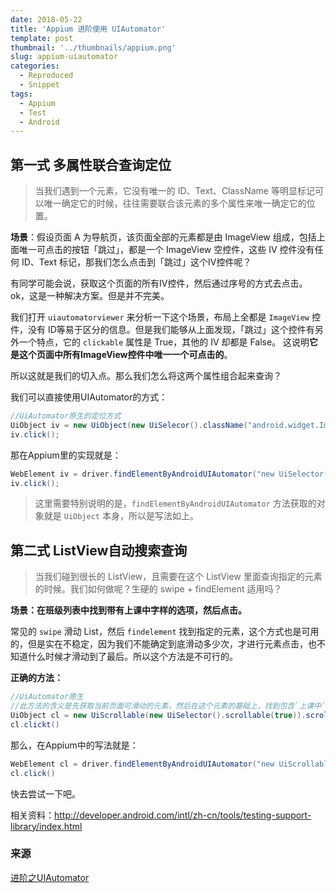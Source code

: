 ```yaml
---
date: 2018-05-22
title: 'Appium 进阶使用 UIAutomator'
template: post
thumbnail: '../thumbnails/appium.png'
slug: appium-uiautomator
categories:
  - Reproduced
  - Snippet
tags:
  - Appium
  - Test
  - Android
---
```


## 第一式 多属性联合查询定位

> 当我们遇到一个元素，它没有唯一的 ID、Text、ClassName 等明显标记可以唯一确定它的时候，往往需要联合该元素的多个属性来唯一确定它的位置。

**场景**：假设页面 A 为导航页，该页面全部的元素都是由 ImageView 组成，包括上面唯一可点击的按钮「跳过」，都是一个 ImageView 空控件，这些 IV 控件没有任何 ID、Text 标记，那我们怎么点击到「跳过」这个IV控件呢？

有同学可能会说，获取这个页面的所有IV控件，然后通过序号的方式去点击。ok，这是一种解决方案。但是并不完美。

我们打开 `uiautomatorviewer` 来分析一下这个场景，布局上全都是 `ImageView` 控件，没有 ID等易于区分的信息。但是我们能够从上面发现，「跳过」这个控件有另外一个特点，它的 `clickable` 属性是 True，其他的 IV 却都是 False。 这说明**它是这个页面中所有ImageView控件中唯一一个可点击的**。

所以这就是我们的切入点。那么我们怎么将这两个属性组合起来查询？

我们可以直接使用UIAutomator的方式：

```Java
//UiAutomator原生的定位方式
UiObject iv = new UiObject(new UiSelecor().className("android.widget.ImageView").clickable(true);
iv.click();
```

那在Appium里的实现就是：

```Java
WebElement iv = driver.findElementByAndroidUIAutomator("new UiSelector().className(\"android.widget.ImageView\").clickable(true)");
iv.click();
```

> 这里需要特别说明的是，`findElementByAndroidUIAutomator` 方法获取的对象就是 `UiObject` 本身，所以是写法如上。

## 第二式 ListView自动搜索查询

> 当我们碰到很长的 ListView，且需要在这个 ListView 里面查询指定的元素的时候。我们如何做呢？生硬的 swipe + findElement 适用吗？

**场景：在班级列表中找到带有上课中字样的选项，然后点击。**

常见的 `swipe` 滑动 List，然后 `findelement` 找到指定的元素，这个方式也是可用的，但是实在不稳定，因为我们不能确定到底滑动多少次，才进行元素点击，也不知道什么时候才滑动到了最后。所以这个方法是不可行的。

**正确的方法：**

```Java
//UiAutomator原生
//此方法的含义是先获取当前页面可滑动的元素，然后在这个元素的基础上，找到包含`上课中`这三个字的项目，再点击。
UiObject cl = new UiScrollable(new UiSelector().scrollable(true)).scrollIntoView(new UiSelector().textContains("上课中"));
cl.clickt()
```

那么，在Appium中的写法就是：

```Java
WebElement cl = driver.findElementByAndroidUIAutomator("new UiScrollable(new UiSelector().scrollable(true)).scrollIntoView(new UiSelector().textContains(\"上课中\"))");
cl.click()
```

快去尝试一下吧。

相关资料：<http://developer.android.com/intl/zh-cn/tools/testing-support-library/index.html>



### 来源

[进阶之UIAutomator](https://anikikun.gitbooks.io/appium-girls-tutorial/content/Up_uiautomator.html)